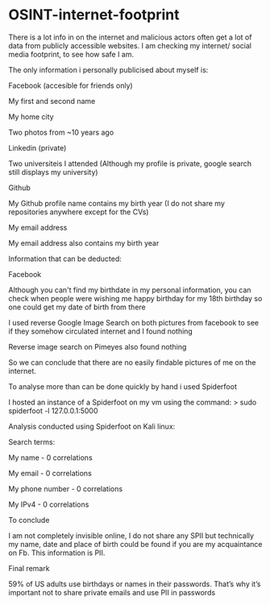 # OSINT-internet-footprint

<p> There is a lot info in on the internet and malicious actors often get a lot of data from publicly accessible websites. I am checking my internet/ social media footprint, to see how safe I am.


<p>The only information i personally publicised about myself is:
 <p> Facebook (accesible for friends only)
	<p>    My first and second name
	<p>    My home city
  <p>    Two photos from ~10 years ago
 <br>     
 <p> Linkedin (private)
<p>      Two universiteis I attended (Although my profile is private, google search still displays my university)
<p>  Github
 <p> 	My Github profile name contains my birth year (I do not share my repositories anywhere except for the CVs)
<p>   My email address
<p>   	My email address also contains my birth year
 <br>     
<p>Information that can be deducted:
<p>  Facebook
 <p>     Although you can't find my birthdate in my personal information, you can check when people were wishing me happy birthday for my 18th birthday so one could get my date of birth from there 


<br>
<p>I used reverse Google Image Search on both pictures from facebook to see if they somehow circulated internet and I found nothing
<p>Reverse image search on Pimeyes also found nothing
<br>
<p>So we can conclude that there are no easily findable pictures of me on the internet.
<br>
<p>To analyse more than can be done quickly by hand i used Spiderfoot
<br>
<p>I hosted an instance of a Spiderfoot on my vm using the command:
> sudo spiderfoot -l 127.0.0.1:5000
<br>
<p>Analysis conducted using Spiderfoot on Kali linux:
<br>
<p>Search terms:
<p>My name - 0 correlations
<p>My email - 0 correlations
<p>My phone number - 0 correlations 
<p>My IPv4 - 0 correlations
<br>

<p>To conclude
<p>I am not completely invisible online, I do not share any SPII but technically my name, date and place of birth could be found if you are my acquaintance on Fb. This information is PII. 
<br>
<p>Final remark
<p>59% of US adults use birthdays or names in their passwords. That’s why it’s important not to share private emails and use PII in passwords
